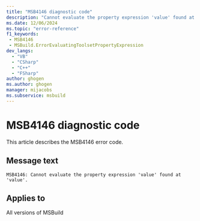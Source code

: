 ```yaml
---
title: "MSB4146 diagnostic code"
description: "Cannot evaluate the property expression 'value' found at 'value'."
ms.date: 12/06/2024
ms.topic: "error-reference"
f1_keywords:
 - MSB4146
 - MSBuild.ErrorEvaluatingToolsetPropertyExpression
dev_langs:
  - "VB"
  - "CSharp"
  - "C++"
  - "FSharp"
author: ghogen
ms.author: ghogen
manager: mijacobs
ms.subservice: msbuild
---
```


# MSB4146 diagnostic code

<!-- :::ErrorDefinitionDescription::: -->
<!-- :::editable-content name="introDescription"::: -->
This article describes the MSB4146 error code.
<!-- :::editable-content-end::: -->

## Message text

`MSB4146: Cannot evaluate the property expression 'value' found at 'value'.`

<!-- :::editable-content name="postOutputDescription"::: -->
<!--
{StrBegin="MSB4146: "}
-->
<!-- :::editable-content-end::: -->
<!-- :::ErrorDefinitionDescription-end::: -->

## Applies to

All versions of MSBuild
